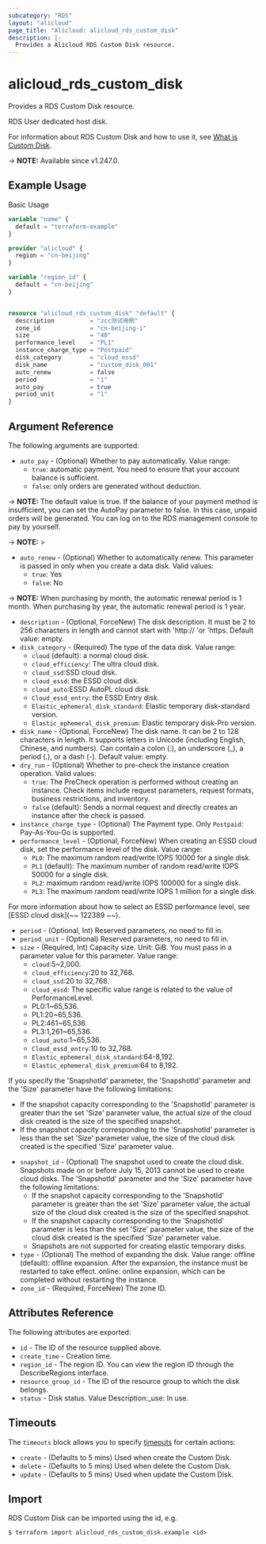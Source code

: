 ```yaml
---
subcategory: "RDS"
layout: "alicloud"
page_title: "Alicloud: alicloud_rds_custom_disk"
description: |-
  Provides a Alicloud RDS Custom Disk resource.
---
```


# alicloud_rds_custom_disk

Provides a RDS Custom Disk resource.

RDS User dedicated host disk.

For information about RDS Custom Disk and how to use it, see [What is Custom Disk](https://next.api.alibabacloud.com/document/Rds/2014-08-15/CreateRCDisk).

-> **NOTE:** Available since v1.247.0.

## Example Usage

Basic Usage

```terraform
variable "name" {
  default = "terraform-example"
}

provider "alicloud" {
  region = "cn-beijing"
}

variable "region_id" {
  default = "cn-beijing"
}


resource "alicloud_rds_custom_disk" "default" {
  description          = "zcc测试用例"
  zone_id              = "cn-beijing-i"
  size                 = "40"
  performance_level    = "PL1"
  instance_charge_type = "Postpaid"
  disk_category        = "cloud_essd"
  disk_name            = "custom_disk_001"
  auto_renew           = false
  period               = "1"
  auto_pay             = true
  period_unit          = "1"
}
```

## Argument Reference

The following arguments are supported:
* `auto_pay` - (Optional) Whether to pay automatically. Value range:
  - `true`: automatic payment. You need to ensure that your account balance is sufficient.
  - `false`: only orders are generated without deduction.



-> **NOTE:**  The default value is true. If the balance of your payment method is insufficient, you can set the AutoPay parameter to false. In this case, unpaid orders will be generated. You can log on to the RDS management console to pay by yourself.

-> **NOTE:** >

* `auto_renew` - (Optional) Whether to automatically renew. This parameter is passed in only when you create a data disk. Valid values:
  - `true`: Yes
  - `false`: No

-> **NOTE:**  When purchasing by month, the automatic renewal period is 1 month.
When purchasing by year, the automatic renewal period is 1 year.
* `description` - (Optional, ForceNew) The disk description. It must be 2 to 256 characters in length and cannot start with 'http:// 'or 'https.
Default value: empty.
* `disk_category` - (Required) The type of the data disk. Value range:
  - `cloud` (default): a normal cloud disk.
  - `cloud_efficiency`: The ultra cloud disk.
  - `cloud_ssd`:SSD cloud disk.
  - `cloud_essd`: the ESSD cloud disk.
  - `cloud_auto`:ESSD AutoPL cloud disk.
  - `Cloud_essd_entry`: the ESSD Entry disk.
  - `Elastic_ephemeral_disk_standard`: Elastic temporary disk-standard version.
  - `Elastic_ephemeral_disk_premium`: Elastic temporary disk-Pro version.
* `disk_name` - (Optional, ForceNew) The disk name. It can be 2 to 128 characters in length. It supports letters in Unicode (including English, Chinese, and numbers). Can contain a colon (:), an underscore (_), a period (.), or a dash (-).
Default value: empty.
* `dry_run` - (Optional) Whether to pre-check the instance creation operation. Valid values:
  - `true`: The PreCheck operation is performed without creating an instance. Check items include request parameters, request formats, business restrictions, and inventory.
  - `false` (default): Sends a normal request and directly creates an instance after the check is passed.
* `instance_charge_type` - (Optional) The Payment type. Only `Postpaid`: Pay-As-You-Go is supported.
* `performance_level` - (Optional, ForceNew) When creating an ESSD cloud disk, set the performance level of the disk. Value range:
  - `PL0`: The maximum random read/write IOPS 10000 for a single disk.
  - `PL1` (default): The maximum number of random read/write IOPS 50000 for a single disk.
  - `PL2`: maximum random read/write IOPS 100000 for a single disk.
  - `PL3`: The maximum random read/write IOPS 1 million for a single disk.

For more information about how to select an ESSD performance level, see [ESSD cloud disk](~~ 122389 ~~).
* `period` - (Optional, Int) Reserved parameters, no need to fill in.
* `period_unit` - (Optional) Reserved parameters, no need to fill in.
* `size` - (Required, Int) Capacity size. Unit: GiB. You must pass in a parameter value for this parameter. Value range:
  - `cloud`:5~2,000.
  - `cloud_efficiency`:20 to 32,768.
  - `cloud_ssd`:20 to 32,768.
  - `cloud_essd`: The specific value range is related to the value of PerformanceLevel.
  - PL0:1~65,536.
  - PL1:20~65,536.
  - PL2:461~65,536.
  - PL3:1,261~65,536.
  - `cloud_auto`:1~65,536.
  - `Cloud_essd_entry`:10 to 32,768.
  - `Elastic_ephemeral_disk_standard`:64-8,192.
  - `Elastic_ephemeral_disk_premium`:64 to 8,192.

If you specify the 'SnapshotId' parameter, the 'SnapshotId' parameter and the 'Size' parameter have the following limitations:
  - If the snapshot capacity corresponding to the 'SnapshotId' parameter is greater than the set 'Size' parameter value, the actual size of the cloud disk created is the size of the specified snapshot.
  - If the snapshot capacity corresponding to the 'SnapshotId' parameter is less than the set 'Size' parameter value, the size of the cloud disk created is the specified 'Size' parameter value.
* `snapshot_id` - (Optional) The snapshot used to create the cloud disk. Snapshots made on or before July 15, 2013 cannot be used to create cloud disks. The 'SnapshotId' parameter and the 'Size' parameter have the following limitations:
  - If the snapshot capacity corresponding to the 'SnapshotId' parameter is greater than the set 'Size' parameter value, the actual size of the cloud disk created is the size of the specified snapshot.
  - If the snapshot capacity corresponding to the 'SnapshotId' parameter is less than the set 'Size' parameter value, the size of the cloud disk created is the specified 'Size' parameter value.
  - Snapshots are not supported for creating elastic temporary disks.
* `type` - (Optional) The method of expanding the disk. Value range:
offline (default): offline expansion. After the expansion, the instance must be restarted to take effect.
online: online expansion, which can be completed without restarting the instance.
* `zone_id` - (Required, ForceNew) The zone ID.

## Attributes Reference

The following attributes are exported:
* `id` - The ID of the resource supplied above.
* `create_time` - Creation time.
* `region_id` - The region ID. You can view the region ID through the DescribeRegions interface.
* `resource_group_id` - The ID of the resource group to which the disk belongs.
* `status` - Disk status. Value Description:_use: In use.

## Timeouts

The `timeouts` block allows you to specify [timeouts](https://www.terraform.io/docs/configuration-0-11/resources.html#timeouts) for certain actions:
* `create` - (Defaults to 5 mins) Used when create the Custom Disk.
* `delete` - (Defaults to 5 mins) Used when delete the Custom Disk.
* `update` - (Defaults to 5 mins) Used when update the Custom Disk.

## Import

RDS Custom Disk can be imported using the id, e.g.

```shell
$ terraform import alicloud_rds_custom_disk.example <id>
```